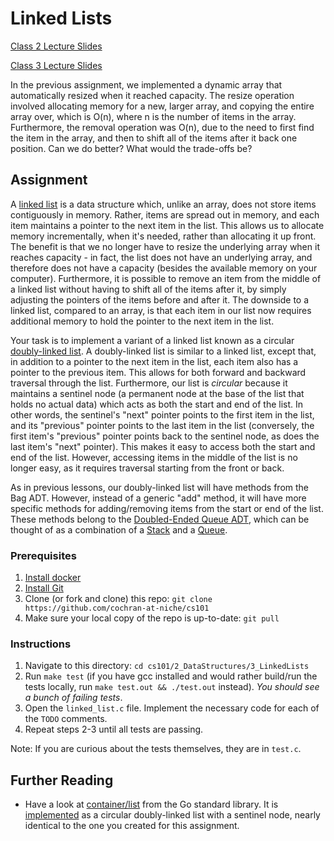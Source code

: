 # Linked Lists

[Class 2 Lecture Slides](https://docs.google.com/presentation/d/1Dx6PoMjyNe96TGa-06eUExt5f3-goE7GnRqZvv0TcS4/edit?usp=sharing)

[Class 3 Lecture Slides](https://docs.google.com/presentation/d/10PrJNRxBrqLBX-KCDropbsOVwkFdWX5t94RIJjmcyHQ/edit?usp=sharing)

In the previous assignment, we implemented a dynamic array that automatically
resized when it reached capacity. The resize operation involved allocating
memory for a new, larger array, and copying the entire array over, which is
O(n), where n is the number of items in the array. Furthermore, the removal
operation was O(n), due to the need to first find the item in the array, and
then to shift all of the items after it back one position. Can we do better?
What would the trade-offs be?

## Assignment

A [linked list](https://en.wikipedia.org/wiki/Linked_list) is a data structure
which, unlike an array, does not store items contiguously in memory. Rather,
items are spread out in memory, and each item maintains a pointer to the next
item in the list. This allows us to allocate memory incrementally, when it's
needed, rather than allocating it up front. The benefit is that we no longer
have to resize the underlying array when it reaches capacity - in fact, the list
does not have an underlying array, and therefore does not have a capacity
(besides the available memory on your computer). Furthermore, it is possible to
remove an item from the middle of a linked list without having to shift all of
the items after it, by simply adjusting the pointers of the items before and
after it. The downside to a linked list, compared to an array, is that each item
in our list now requires additional memory to hold the pointer to the next item
in the list.

Your task is to implement a variant of a linked list known as a circular
[doubly-linked list](https://en.wikipedia.org/wiki/Doubly_linked_list). A
doubly-linked list is similar to a linked list, except that, in addition to a
pointer to the next item in the list, each item also has a pointer to the
previous item. This allows for both forward and backward traversal through the
list. Furthermore, our list is _circular_ because it maintains a sentinel node
(a permanent node at the base of the list that holds no actual data) which acts
as both the start and end of the list. In other words, the sentinel's "next"
pointer points to the first item in the list, and its "previous" pointer points
to the last item in the list (conversely, the first item's "previous" pointer
points back to the sentinel node, as does the last item's "next" pointer). This
makes it easy to access both the start and end of the list. However, accessing
items in the middle of the list is no longer easy, as it requires traversal
starting from the front or back.

As in previous lessons, our doubly-linked list will have methods from the Bag
ADT. However, instead of a generic "add" method, it will have more specific
methods for adding/removing items from the start or end of the list. These
methods belong to the [Doubled-Ended Queue ADT](https://en.wikipedia.org/wiki/Double-ended_queue),
which can be thought of as a combination of a
[Stack](https://en.wikipedia.org/wiki/Stack_(abstract_data_type)) and a
[Queue](https://en.wikipedia.org/wiki/Queue_(abstract_data_type)).

### Prerequisites

1. [Install docker](https://docs.docker.com/install/)
2. [Install Git](https://git-scm.com/book/en/v2/Getting-Started-Installing-Git)
3. Clone (or fork and clone) this repo: `git clone https://github.com/cochran-at-niche/cs101`
4. Make sure your local copy of the repo is up-to-date: `git pull`

### Instructions

1. Navigate to this directory: `cd cs101/2_DataStructures/3_LinkedLists`
2. Run `make test` (if you have gcc installed and would rather build/run the
   tests locally, run `make test.out && ./test.out` instead). *You should see a
   bunch of failing tests*.
3. Open the `linked_list.c` file. Implement the necessary code for each of the
   `TODO` comments.
4. Repeat steps 2-3 until all tests are passing.

Note: If you are curious about the tests themselves, they are in `test.c`.

## Further Reading

* Have a look at [container/list](https://golang.org/pkg/container/list/) from
  the Go standard library. It is [implemented](https://golang.org/src/container/list/list.go)
  as a circular doubly-linked list with a sentinel node, nearly identical to
  the one you created for this assignment.
